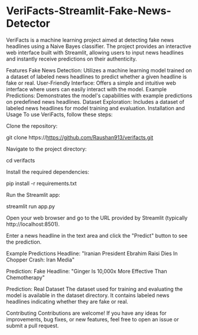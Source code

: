 # VeriFacts-Streamlit-Fake-News-Detector
VeriFacts is a machine learning project aimed at detecting fake news headlines using a Naive Bayes classifier. The project provides an interactive web interface built with Streamlit, allowing users to input news headlines and instantly receive predictions on their authenticity.

Features
Fake News Detection: Utilizes a machine learning model trained on a dataset of labeled news headlines to predict whether a given headline is fake or real.
User-Friendly Interface: Offers a simple and intuitive web interface where users can easily interact with the model.
Example Predictions: Demonstrates the model's capabilities with example predictions on predefined news headlines.
Dataset Exploration: Includes a dataset of labeled news headlines for model training and evaluation.
Installation and Usage
To use VeriFacts, follow these steps:

Clone the repository:

git clone https://https://github.com/Raushan913/verifacts.git

Navigate to the project directory:

cd verifacts

Install the required dependencies:

pip install -r requirements.txt

Run the Streamlit app:

streamlit run app.py

Open your web browser and go to the URL provided by Streamlit (typically http://localhost:8501).

Enter a news headline in the text area and click the "Predict" button to see the prediction.

Example Predictions
Headline: "Iranian President Ebrahim Raisi Dies In Chopper Crash: Iran Media"

Prediction: Fake
Headline: "Ginger Is 10,000x More Effective Than Chemotherapy"

Prediction: Real
Dataset
The dataset used for training and evaluating the model is available in the dataset directory. It contains labeled news headlines indicating whether they are fake or real.

Contributing
Contributions are welcome! If you have any ideas for improvements, bug fixes, or new features, feel free to open an issue or submit a pull request.
